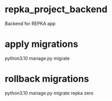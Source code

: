 # repka_project_backend
Backend for REPKA app


# apply migrations
python3.10 manage.py migrate

# rollback migrations
python3.10 manage.py migrate repka zero